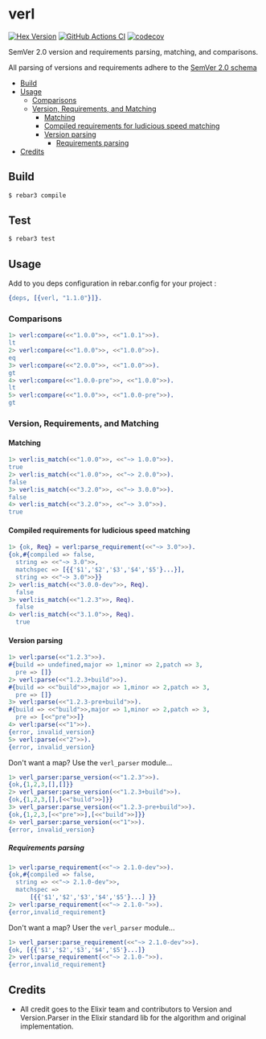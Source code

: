 # verl

[![Hex Version](https://img.shields.io/hexpm/v/verl.svg)](https://hex.pm/packages/verl)
[![GitHub Actions CI](https://github.com/jelly-beam/verl/workflows/build/badge.svg)](https://github.com/jelly-beam/verl)
[![codecov](https://codecov.io/gh/jelly-beam/verl/branch/main/graph/badge.svg)](https://codecov.io/gh/jelly-beam/verl)

SemVer 2.0 version and requirements parsing, matching, and comparisons.

All parsing of versions and requirements adhere to the
[SemVer 2.0 schema](http://semver.org/)

- [Build](#build)
- [Usage](#usage)
  - [Comparisons](#comparisons)
  - [Version, Requirements, and Matching](#version--requirements--and-matching)
    - [Matching](#matching)
    - [Compiled requirements for ludicious speed matching](#compiled-requirements-for-ludicious-speed-matching)
    - [Version parsing](#version-parsing)
      - [Requirements parsing](#requirements-parsing)
- [Credits](#credits)

## Build

```bash
$ rebar3 compile
```

## Test

```bash
$ rebar3 test
```

## Usage

Add to you deps configuration in rebar.config for your project :

```erlang
{deps, [{verl, "1.1.0"}]}.
```

### Comparisons

```erlang
1> verl:compare(<<"1.0.0">>, <<"1.0.1">>).
lt
2> verl:compare(<<"1.0.0">>, <<"1.0.0">>).
eq
3> verl:compare(<<"2.0.0">>, <<"1.0.0">>).
gt
4> verl:compare(<<"1.0.0-pre">>, <<"1.0.0">>).
lt
5> verl:compare(<<"1.0.0">>, <<"1.0.0-pre">>).
gt
```

### Version, Requirements, and Matching

#### Matching

```erlang
1> verl:is_match(<<"1.0.0">>, <<"~> 1.0.0">>).
true
2> verl:is_match(<<"1.0.0">>, <<"~> 2.0.0">>).
false
3> verl:is_match(<<"3.2.0">>, <<"~> 3.0.0">>).
false
4> verl:is_match(<<"3.2.0">>, <<"~> 3.0">>).
true
```

#### Compiled requirements for ludicious speed matching

```erlang
1> {ok, Req} = verl:parse_requirement(<<"~> 3.0">>).
{ok,#{compiled => false,
  string => <<"~> 3.0">>,
  matchspec => [{{'$1','$2','$3','$4','$5'}...}],
  string => <<"~> 3.0">>}}
2> verl:is_match(<<"3.0.0-dev">>, Req).
  false
3> verl:is_match(<<"1.2.3">>, Req).
  false
4> verl:is_match(<<"3.1.0">>, Req).
  true
```

#### Version parsing

```erlang
1> verl:parse(<<"1.2.3">>).
#{build => undefined,major => 1,minor => 2,patch => 3,
  pre => []}
2> verl:parse(<<"1.2.3+build">>).
#{build => <<"build">>,major => 1,minor => 2,patch => 3,
  pre => []}
3> verl:parse(<<"1.2.3-pre+build">>).
#{build => <<"build">>,major => 1,minor => 2,patch => 3,
  pre => [<<"pre">>]}
4> verl:parse(<<"1">>).
{error, invalid_version}
5> verl:parse(<<"2">>).
{error, invalid_version}
```

Don't want a map? Use the `verl_parser` module...

```erlang
1> verl_parser:parse_version(<<"1.2.3">>).
{ok,{1,2,3,[],[]}}
2> verl_parser:parse_version(<<"1.2.3+build">>).
{ok,{1,2,3,[],[<<"build">>]}}
3> verl_parser:parse_version(<<"1.2.3-pre+build">>).
{ok,{1,2,3,[<<"pre">>],[<<"build">>]}}
4> verl_parser:parse_version(<<"1">>).
{error, invalid_version}
```

##### Requirements parsing

```erlang
1> verl:parse_requirement(<<"~> 2.1.0-dev">>).
{ok,#{compiled => false,
  string => <<"~> 2.1.0-dev">>,
  matchspec =>
      [{{'$1','$2','$3','$4','$5'}...] }}
2> verl:parse_requirement(<<"~> 2.1.0-">>).
{error,invalid_requirement}
```

Don't want a map? User the `verl_parser` module...

```erlang
1> verl_parser:parse_requirement(<<"~> 2.1.0-dev">>).
{ok, [{{'$1','$2','$3','$4','$5'}...]}
2> verl:parse_requirement(<<"~> 2.1.0-">>).
{error,invalid_requirement}
```

## Credits

- All credit goes to the Elixir team and contributors to Version and
  Version.Parser in the Elixir standard lib for the algorithm and original
  implementation.
